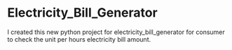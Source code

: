 # Electricity_Bill_Generator
I created this new python project for electricity_bill_generator for consumer to check the unit per hours electricity bill amount.
